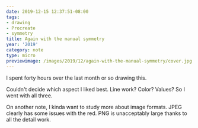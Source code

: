 ```yaml
---
date: 2019-12-15 12:37:51-08:00
tags:
- drawing
- Procreate
- symmetry
title: Again with the manual symmetry
year: '2019'
category: note
type: micro
previewimage: /images/2019/12/again-with-the-manual-symmetry/cover.jpg
---
```


I spent forty hours over the last month or so drawing this.

Couldn't decide which aspect I liked best. Line work? Color? Values? So I went with all three.

On another note, I kinda want to study more about image formats. JPEG clearly has some issues with the red. PNG is
unacceptably large thanks to all the detail work.
